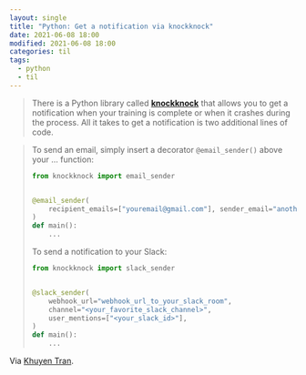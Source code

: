 ```yaml
---
layout: single
title: "Python: Get a notification via knockknock"
date: 2021-06-08 18:00
modified: 2021-06-08 18:00
categories: til
tags:
  - python
  - til
---
```


> There is a Python library called [**knockknock**](https://github.com/huggingface/knockknock#email) that allows you to get a notification when your training is complete or when it crashes during the process. All it takes to get a notification is two additional lines of code.

> To send an email, simply insert a decorator `@email_sender()` above your ... function:
>
> ```python
> from knockknock import email_sender
>
>
> @email_sender(
>     recipient_emails=["youremail@gmail.com"], sender_email="anotheremail@gmail.com"
> )
> def main():
>     ...
> ```
>
> To send a notification to your Slack:
>
> ```python
> from knockknock import slack_sender
>
>
> @slack_sender(
>     webhook_url="webhook_url_to_your_slack_room",
>     channel="<your_favorite_slack_channel>",
>     user_mentions=["<your_slack_id>"],
> )
> def main():
>     ...
> ```

Via [Khuyen Tran](https://towardsdatascience.com/how-to-get-a-notification-when-your-training-is-complete-with-python-2d39679d5f0f).
